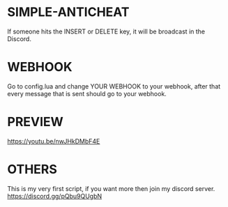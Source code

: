 # SIMPLE-ANTICHEAT
If someone hits the INSERT or DELETE key, it will be broadcast in the Discord.

# WEBHOOK                                             
Go to config.lua and change YOUR WEBHOOK to your webhook, after that every message that is sent should go to your webhook.

# PREVIEW
https://youtu.be/nwJHkDMbF4E

# OTHERS
This is my very first script, if you want more then join my discord server.
https://discord.gg/pQbu9QUgbN
